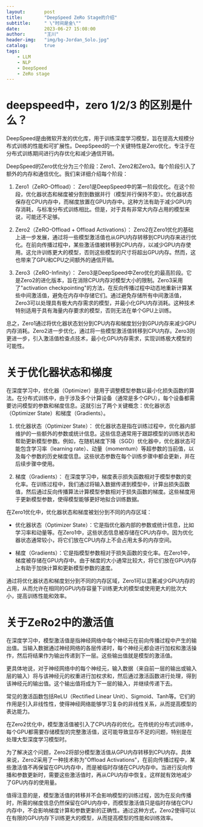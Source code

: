 ```yaml
---
layout:       post
title:        "DeepSpeed ZeRo Stage的介绍"
subtitle:     " \"时间是金\""
date:         2023-06-27 15:08:00
author:       "王川"
header-img:   "img/bg-Jordan_Solo.jpg"
catalog:      true
tags:
    - LLM
    - NLP
    - DeepSpeed
    - ZeRo stage
---
```


# deepspeed中，zero 1/2/3 的区别是什么？

DeepSpeed是由微软开发的优化库，用于训练深度学习模型，旨在提高大规模分布式训练的性能和可扩展性。DeepSpeed的一个关键特性是Zero优化，专注于在分布式训练期间进行内存优化和减少通信开销。

DeepSpeed的Zero优化分为三个阶段：Zero1、Zero2和Zero3。每个阶段引入了额外的内存和通信优化。我们来详细介绍每个阶段：

1. Zero1（ZeRO-Offload）：
Zero1是DeepSpeed中的第一阶段优化。在这个阶段，优化器状态和梯度被分割到数据并行（模型并行保持不变）。优化器状态保存在CPU内存中，而梯度放置在GPU内存中。这种方法有助于减少GPU内存消耗，与标准分布式训练相比。但是，对于具有非常大内存占用的模型来说，可能还不足够。

2. Zero2（ZeRO-Offload + Offload Activations）：
Zero2在Zero1优化的基础上进一步发展，通过将一些模型激活值也从GPU内存转移到CPU内存来进行优化。在前向传播过程中，某些激活值被转移到CPU内存，以减少GPU内存使用。这允许训练更大的模型，否则这些模型的尺寸将超出GPU内存。然而，这也带来了GPU和CPU之间额外的通信开销。

3. Zero3（ZeRO-Infinity）：
Zero3是DeepSpeed中Zero优化的最高阶段。它是Zero2的进化版本，旨在消除CPU内存对模型大小的限制。Zero3采用了"activation checkpointing"的方法，在反向传播过程中动态地重新计算某些中间激活值，避免在内存中存储它们。通过避免存储所有中间激活值，Zero3可以处理具有极大内存需求的模型，并最小化GPU内存消耗。这种技术特别适用于具有海量内存要求的模型，否则无法在单个GPU上训练。

总之，Zero1通过将优化器状态划分到CPU内存和梯度划分到GPU内存来减少GPU内存消耗。Zero2进一步优化，通过将一些模型激活值转移到CPU内存。Zero3则更进一步，引入激活值检查点技术，最小化GPU内存需求，实现训练极大模型的可能性。


# 关于优化器状态和梯度

在深度学习中，优化器（Optimizer）是用于调整模型参数以最小化损失函数的算法。在分布式训练中，由于涉及多个计算设备（通常是多个GPU），每个设备都需要访问模型的参数和梯度信息。这就引出了两个关键概念：优化器状态（Optimizer State）和梯度（Gradients）。

1. 优化器状态（Optimizer State）：
优化器状态是指在训练过程中，优化器内部维护的一些额外的参数或统计信息。这些信息通常用于跟踪模型的训练状态和帮助更新模型参数。例如，在随机梯度下降（SGD）优化器中，优化器状态可能包含学习率（learning rate）、动量（momentum）等超参数的当前值，以及每个参数的历史梯度信息。这些状态参数在每个训练步骤中都会更新，并在后续步骤中使用。

2. 梯度（Gradients）：
在深度学习中，梯度表示损失函数相对于模型参数的变化率。在训练过程中，我们通过将输入数据传递到模型中，计算出损失函数值，然后通过反向传播算法计算模型参数相对于损失函数的梯度。这些梯度用于更新模型参数，使得模型能够更好地拟合训练数据。

在Zero1优化中，优化器状态和梯度被划分到不同的内存区域：

- 优化器状态（Optimizer State）：它是指优化器内部的参数或统计信息，比如学习率和动量等。在Zero1中，这些状态信息被存储在CPU内存中。因为优化器状态通常较小，将它们放在CPU内存上不会占用太多的内存空间。

- 梯度（Gradients）：它是指模型参数相对于损失函数的变化率。在Zero1中，梯度被存储在GPU内存中。由于梯度的大小通常比较大，将它们放在GPU内存上有助于加快计算和更新模型参数的速度。

通过将优化器状态和梯度划分到不同的内存区域，Zero1可以显著减少GPU内存的占用，从而允许在相同的GPU内存容量下训练更大的模型或使用更大的批次大小，提高训练性能和效率。


# 关于ZeRo2中的激活值

在深度学习中，模型激活值是指神经网络中每个神经元在前向传播过程中产生的输出值。当输入数据通过神经网络的各层传递时，每个神经元都会进行加权和激活操作，然后将结果作为输出传递到下一层。这些输出值就是模型的激活值。

更具体地说，对于神经网络中的每个神经元，输入数据（来自前一层的输出或输入层的输入）将与该神经元的权重进行加权求和，然后通过激活函数进行处理，得到该神经元的输出值。这个输出值将成为下一层的输入，并继续传递下去。

常见的激活函数包括ReLU（Rectified Linear Unit）、Sigmoid、Tanh等。它们的作用是引入非线性性，使得神经网络能够学习复杂的非线性关系，从而提高模型的表达能力。

在Zero2优化中，模型激活值被引入了CPU内存的优化。在传统的分布式训练中，每个GPU都需要存储模型的完整激活值，这可能导致显存不足的问题，特别是在处理大型深度学习模型时。

为了解决这个问题，Zero2将部分模型激活值从GPU内存转移到CPU内存。具体来说，Zero2采用了一种技术称为"Offload Activations"，在前向传播过程中，某些激活值不再保留在GPU内存中，而是被临时存储在CPU内存中。当进行反向传播和参数更新时，需要这些激活值时，再从CPU内存中恢复。这样就有效地减少了GPU内存的使用量。

值得注意的是，模型激活值的转移并不会影响模型的训练过程，因为在反向传播时，所需的梯度信息仍然保留在GPU内存中，而模型激活值只是临时存储在CPU内存中，不会影响梯度计算和参数更新的正确性。通过这种方式，Zero2使得可以在有限的GPU内存下训练更大的模型，从而提高模型的性能和训练效率。